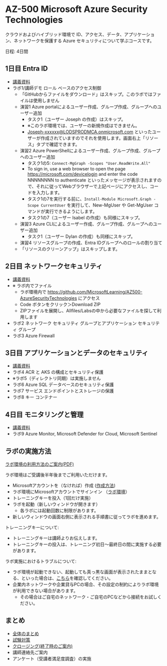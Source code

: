 
# AZ-500 Microsoft Azure Security Technologies

クラウドおよびハイブリッド環境で ID、アクセス、データ、アプリケーション、ネットワークを保護する Azure セキュリティについて学ぶコースです。

日程: 4日間

<!--
教材や、認定試験の出題範囲についての詳細は、以下のページをご覧ください。

認定資格 Microsoft Certified: Azure Security Engineer Associate
https://learn.microsoft.com/ja-jp/credentials/certifications/azure-security-engineer/
-->

<!--
## 教材(Microsoft Learn)の構成

コース資料
https://learn.microsoft.com/ja-jp/training/courses/az-500t00

上記ページの下部に、教材(Microsoft Learn)へのリンクがあります。

全8モジュール。
-->

## 1日目 Entra ID

<!--
- モジュール1 Microsoft Entra ID で ID を管理する
- モジュール2 Microsoft Entra ID を使用して認証を管理する
- モジュール3 Microsoft Entra ID を使用して認可を管理する
- モジュール4 Microsoft Entra ID でアプリケーション アクセスを管理する
- ラボ4 ディレクトリ同期の導入(省略)
-->

- [講義資料](mod01/mod01.md)
- ラボ1/講師デモ ロール ベースのアクセス制御
  - 「GitHubからファイルをダウンロード」はスキップ。このラボではファイルは使用しません
  - 演習1 Azure portalによるユーザー作成、グループ作成、グループへのユーザー追加
    - タスク1（ユーザー Joseph の作成）はスキップ。
    - ※このラボ環境では、ユーザーの新規作成はできません。
    - Joseph-xxxxxx@LODSPRODMCA.onmicrosoft.com といったユーザーが作成されていますのでそれを使用します。画面右上「リソース」タブで確認できます。
  - 演習2 Azure PowerShellによるユーザー作成、グループ作成、グループへのユーザー追加
    - タスク1の5: `Connect-MgGraph -Scopes "User.ReadWrite.All"`
    - To sign in, use a web browser to open the page https://microsoft.com/devicelogin and enter the code NNNNNNNN to authenticate といったメッセージが表示されますので、それに従ってWebブラウザーで上記ページにアクセスし、コードを入力します。
    - タスク1の7を実行する前に、`Install-Module Microsoft.Graph -Scope CurrentUser` を実行して、New-MgUser や Get-MgUser コマンドが実行できるようにします。
    - タスク1の7（ユーザー Isabel の作成）も同様にスキップ。
  - 演習3 Azure CLIによるユーザー作成、グループ作成、グループへのユーザー追加
    - タスク1（ユーザー Dylan の作成）も同様にスキップ。
  - 演習4 リソースグループの作成、Entra IDグループへのロールの割り当て
  - 「リソースのクリーンアップ」はスキップします。

## 2日目 ネットワークセキュリティ

<!--
- モジュール5 仮想ネットワークのセキュリティを計画して実装する
- モジュール6 Azure リソースへのプライベート アクセスのセキュリティを計画して実装する
- モジュール7 Azure リソースへのパブリック アクセスのセキュリティを計画して実装する
-->

- [講義資料](mod02/mod02.md)
- ※ ラボ内でファイル
  - ラボ環境内で https://github.com/MicrosoftLearning/AZ500-AzureSecurityTechnologies にアクセス
  - Code ボタンをクリック＞Download ZIP
  - ZIPファイルを展開し、Allfiles/Labsの中から必要なファイルを探して利用します
- ラボ2 ネットワーク セキュリティ グループとアプリケーション セキュリティ グループ
- ラボ3 Azure Firewall

## 3日目 アプリケーションとデータのセキュリティ

<!--
- モジュール8 コンピューティングの高度なセキュリティを計画して実装する
- モジュール9 ストレージのセキュリティを計画して実装する
- モジュール10 Azure SQL Database と Azure SQL Managed Instance のセキュリティを計画して実装する
-->

- [講義資料](mod03/mod03.md)
- ラボ4 ACR と AKS の構成とセキュリティ保護
- ※ラボ5（ディレクトリ同期）は実施しません
- ラボ6 Azure SQL データベースのセキュリティ保護
- ラボ7 サービス エンドポイントとストレージの保護
- ラボ8 キー コンテナー

## 4日目 モニタリングと管理

<!--
- モジュール11 セキュリティのガバナンスを計画、実装、管理する
- モジュール12 Microsoft Defender for Cloud を使用してセキュリティ態勢を管理する
- モジュール13 Microsoft Defender for Cloud を使用して脅威に対する保護を構成して管理する
- モジュール14 セキュリティ監視とオートメーション ソリューションを構成して管理する
-->

- [講義資料](mod04/mod04.md)
- ラボ9 Azure Monitor, Microsoft Defender for Cloud, Microsoft Sentinel

## ラボの実施方法

[ラボ環境の利用方法のご案内(PDF)](../ラボ環境の利用方法.pdf)

ラボ環境はご受講後半年後までご利用いただけます。

- Microsoftアカウントを（なければ）作成 ([作成方法](https://support.microsoft.com/ja-jp/account-billing/%E6%96%B0%E3%81%97%E3%81%84-microsoft-%E3%82%A2%E3%82%AB%E3%82%A6%E3%83%B3%E3%83%88%E3%82%92%E4%BD%9C%E6%88%90%E3%81%99%E3%82%8B%E6%96%B9%E6%B3%95-a84675c3-3e9e-17cf-2911-3d56b15c0aaf))
- ラボ環境にMicrosoftアカウントでサインイン （[ラボ環境](https://esi.learnondemand.net/)）
- トレーニングキーを投入（1回だけ実施）
- ラボを起動（新しいウィンドウが開きます）
  - 各ラボには起動回数に制限があります。
- 新しいウィンドウの画面右側に表示される手順書に従ってラボを進めます。

トレーニングキーについて:
- トレーニングキーは講師よりお伝えします。
- トレーニングキーの投入は、トレーニング初日～最終日の間に実施する必要があります。

ラボ実施におけるトラブルについて:
- ラボ環境が起動できない、起動しても真っ黒な画面が表示されたままとなる、といった場合は、[こちら](https://docs.learnondemandsystems.com/tms/connectivity-requires.md)を確認してください。
- 企業内ネットワークや企業貸与PCの場合、その設定の制約によりラボ環境が利用できない場合があります。
  - その場合はご自宅のネットワーク・ご自宅のPCなどから接続をお試しください。

## まとめ

- [全体のまとめ](matome.md)
- [試験対策](exam.md)
- [クロージング(終了時のご案内)](../closing-cloudslice.md)
- 講師連絡先ご案内
- アンケート（受講者満足度調査）の実施

<!--

■コース日程

- [day 1](mod01/mod01.md)
  - Azure ADの基礎
    - MFA
      - ラボ4a(演習1,2)
  - Azure ADのセキュリティ機能
    - MFA
    - 条件付きアクセス
    - アクセスレビュー
    - Identity Protection
      - ラボ4 MFA / 条件付きアクセス / Identity Protection
    - Privileged Identiy Management (PIM)
      - ラボ5 PIM
    - ハイブリッドID (Azure AD Connect)
      - ラボ6 Azure AD Connect
  - エンタープライズ ガバナンス
    - ロール
    - ポリシー
    - ロック
      - ラボ1/2/3 Azure RBAC / ポリシー / ロック
- [day 2](mod02/mod02.md) プラットフォーム保護
  - 境界セキュリティ(VNet,DDoS, Firewall)
    - ラボ8
  - ネットワークセキュリティ(NSG, ASG, Endpoint, App GW, WAF, Front Door, UDR, ExpressRoute)
    - ラボ7
  - ホストセキュリティ
  - コンテナセキュリティ
    - ラボ9
- [day 3](mod03/mod03.md)
  - Key Vault
    - ラボ10 Key Vault
  - アプリケーションセキュリティ
    - IDプラットフォーム, アプリの登録, Microsoft Graph, Managed ID
  - ストレージセキュリティ
    - ラボ11
  - DBセキュリティ
    - ラボ12
- [day 4](mod04/mod04.md)
  - Azure Monitor
  - Microsoft Defender for Cloud
  - Azure Sentinel
    - ラボ13/14/15
-->

<!--
# ラボ

https://microsoftlearning.github.io/AZ-500JA-AzureSecurityTechnologies/
https://github.com/MicrosoftLearning/
-->

<!--

全15ラボ

https://github.com/MicrosoftLearning/AZ500-AzureSecurityTechnologies

https://github.com/MicrosoftLearning/AZ-500JA-AzureSecurityTechnologies

https://github.com/MicrosoftLearning/AZ500-AzureSecurityTechnologies.ja-jp

https://github.com/MicrosoftLearning/AZ500-AzureSecurityTechnologies.ja-jp/tree/main/Instructions/Labs

注意：ラボ13, 14, 15は続きの内容になっており、かつ、途中の待ち時間がかなりかかるものとなっています。待ち時間を含めると、トータルで2時間ほど要すると思われます。少し余裕を持って取り組みましょう。

-->
